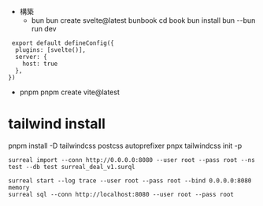 - 構築
  - bun
  bun create svelte@latest bunbook
  cd book
  bun install
  bun --bun run dev

```
 export default defineConfig({
  plugins: [svelte()],
  server: {
    host: true
  },
})
```

  - pnpm
    pnpm create vite@latest 



# tailwind install
pnpm install -D tailwindcss postcss autoprefixer
pnpx tailwindcss init -p



    surreal import --conn http://0.0.0.0:8080 --user root --pass root --ns test --db test surreal_deal_v1.surql

    surreal start --log trace --user root --pass root --bind 0.0.0.0:8080 memory
    surreal sql --conn http://localhost:8080 --user root --pass root